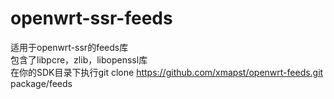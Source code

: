 # openwrt-ssr-feeds
适用于openwrt-ssr的feeds库  <Br/>
包含了libpcre，zlib，libopenssl库  <Br/>
在你的SDK目录下执行git clone https://github.com/xmapst/openwrt-feeds.git package/feeds
